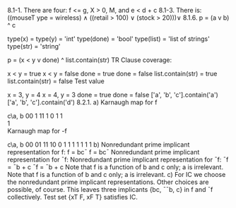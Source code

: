 8.1-1.
There are four: f <= g, X > 0, M, and e < d + c
8.1-3. There is: 
((mouseT ype = wireless) ∧ ((retail > 100) ∨ (stock > 20)))∨ 
8.1.6. 
p = (a v b) ^ c

type(x) = type(y) = 'int'
type(done) = 'bool'
type(list) = 'list of strings'
type(str) = 'string'

p = (x < y v done) ^ list.contain(str)
TR Clause coverage:

x < y = true
x < y = false
done = true
done = false
list.contain(str) = true
list.contain(str) = false
Test value

x = 3, y = 4
x = 4, y = 3
done = true
done = false
['a', 'b', 'c'].contain('a')
['a', 'b', 'c'].contain('d')
8.2.1.
a)
Karnaugh map for f

c\a, b	00 1	11	1
0		1	1	
1				
Karnaugh map for -f

c\a, b	00	01	11	10
0	1			1
1	1	1	1	1
b) Nonredundant prime implicant representation for f:
f = bc¯	f = bc¯
Nonredundant prime implicant representation for ¯f:	Nonredundant prime implicant representation for ¯f:
¯f = ¯b + c	¯f = ¯b + c
Note that f is a function of b and c only; a is irrelevant.	Note that f is a function of b and c only; a is irrelevant.
c) For IC we choose the nonredundant prime implicant representations. Other choices are possible, of course. This leaves three implicants {bc, ¯¯b, c} in f and ¯f collectively. Test set {xT F, xF T} satisfies IC.
